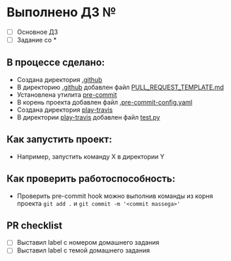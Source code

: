 # Выполнено ДЗ №

 - [ ] Основное ДЗ
 - [ ] Задание со *

## В процессе сделано:
 - Создана директория [.github](../.github)
 - В директорию [.github](../.github) добавлен файл [PULL_REQUEST_TEMPLATE.md](PULL_REQUEST_TEMPLATE.md)
 - Установлена утилита [pre-commit](https://pre-commit.com/)
 - В корень проекта добавлен файл [.pre-commit-config.yaml](../.pre-commit-config.yaml)
 - Создана директория [play-travis](../play-travis)
 - В директории [play-travis](../play-travis) добавлен файл [test.py](../play-travis/test.py)

## Как запустить проект:
 - Например, запустить команду X в директории Y

## Как проверить работоспособность:
 - Проверить pre-commit hook можно выполнив команды из корня проекта ``git add .`` и ``git commit -m '<commit massega>'``

## PR checklist
 - [ ] Выставил label с номером домашнего задания
 - [ ] Выставил label с темой домашнего задания
